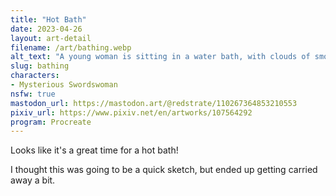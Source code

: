 ```yaml
---
title: "Hot Bath"
date: 2023-04-26
layout: art-detail
filename: /art/bathing.webp
alt_text: "A young woman is sitting in a water bath, with clouds of smoke surrounding her. The bath building is built out of wood planks, and sunlight is peeking through the windows."
slug: bathing
characters:
- Mysterious Swordswoman
nsfw: true
mastodon_url: https://mastodon.art/@redstrate/110267364853210553
pixiv_url: https://www.pixiv.net/en/artworks/107564292
program: Procreate
---
```

Looks like it's a great time for a hot bath!

I thought this was going to be a quick sketch, but ended up getting carried away a bit.
